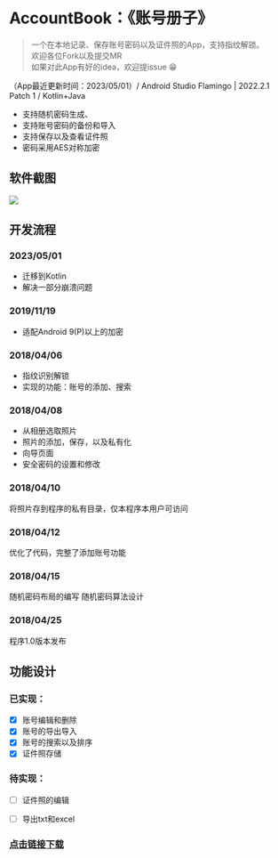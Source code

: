 # AccountBook：《账号册子》
> 一个在本地记录、保存账号密码以及证件照的App，支持指纹解锁。<br>
> 欢迎各位Fork以及提交MR<br>
> 如果对此App有好的idea，欢迎提issue 😁<br>


（App最近更新时间：2023/05/01）/ Android Studio Flamingo | 2022.2.1 Patch 1 / Kotlin+Java

* 支持随机密码生成、
* 支持账号密码的备份和导入
* 支持保存以及查看证件照
* 密码采用AES对称加密

## 软件截图
![](https://raw.githubusercontent.com/licoba/AccountB/master/apk/run.gif)
## 开发流程

### 2023/05/01
* 迁移到Kotlin
* 解决一部分崩溃问题


### 2019/11/19
* 适配Android 9(P)以上的加密

### 2018/04/06
* 指纹识别解锁
* 实现的功能：账号的添加、搜索

### 2018/04/08
* 从相册选取照片
* 照片的添加，保存，以及私有化
* 向导页面
* 安全密码的设置和修改

### 2018/04/10
将照片存到程序的私有目录，仅本程序本用户可访问

### 2018/04/12
优化了代码，完整了添加账号功能

### 2018/04/15
随机密码布局的编写
随机密码算法设计

### 2018/04/25
程序1.0版本发布




## 功能设计
### 已实现：
- [x] 账号编辑和删除
- [x] 账号的导出导入
- [x] 账号的搜索以及排序
- [x] 证件照存储

### 待实现：

- [ ] 证件照的编辑
- [ ] 导出txt和excel



### [点击链接下载](https://github.com/licoba/AccountB/releases)
